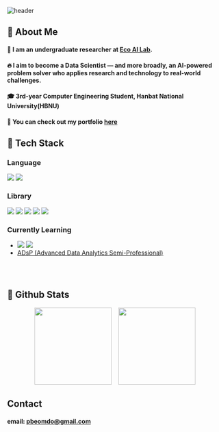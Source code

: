 <div>
  
  <!--Header-->
  ![header](https://capsule-render.vercel.app/api?type=waving&color=gradient&height=300&section=header&text=Good%20to%20see%20you%20%F0%9F%A4%97)
  
</div>

<div>
  <!--Body-->
  
  ## 👀 About Me
  #### :raising_hand: I am an undergraduate researcher at [Eco AI Lab](https://sites.google.com/view/ecoai/introduction).  
  #### :fire: I aim to become a Data Scientist — and more broadly, an AI-powered problem solver who applies research and technology to real-world challenges. 
  #### :mortar_board: 3rd-year Computer Engineering Student, Hanbat National University(HBNU)  
  #### 📂 You can check out my portfolio [here](https://github.com/beomdo-park/Portfolio)  
    
    
  
  ## 🧱 Tech Stack
  ### Language
  <!--Python-->
  <img src="https://img.shields.io/badge/Python-3776AB?style=flat-square&logo=Python&logoColor=white"/>
  <!--JavaScript-->
  <img src="https://img.shields.io/badge/JavaScript-F7DF1E?style=flat-square&logo=JavaScript&logoColor=white"/>
  <br/>
  
  ### Library
  <!--pandas-->
  <img src="https://img.shields.io/badge/-Pandas-333333?style=flat&logo=pandas"/>
  <!--scikit-learn-->
  <img src="https://img.shields.io/badge/scikit--learn-F7931E?style=flat-square&logo=scikit-learn&logoColor=white"/>
  <!--Matplotlib-->
  <img src="https://img.shields.io/badge/-Matplotlib-000000?style=flat&logo=python"/>
  <!--Seaborn-->
  <img src="https://img.shields.io/badge/Seaborn-3776AB?style=flat&logo=python&logoColor=white&size=40x40"/>
  <!--Selenium-->
  <img src="https://img.shields.io/badge/Selenium-43B02A?style=flat-square&logo=Selenium&logoColor=white"/>
  <br/>
  
  ### Currently Learning
  <!--PyTorch-->  <!--postgresql-->
  - <img src="https://img.shields.io/badge/PyTorch-EE4C2C?style=flat-square&logo=PyTorch&logoColor=white"/> <img src="https://img.shields.io/badge/postgresql-336791?style=flat-square&logo=postgresql&logoColor=white"/>
  - [ADsP (Advanced Data Analytics Semi-Professional)](https://www.dataq.or.kr/www/sub/a_06.do#none)
  <br/>
  <br/>
  
  ## 🤔 Github Stats

<p align="center">
  <img src="https://github-readme-stats.vercel.app/api?username=beomdo-park&show_icons=true&theme=dracula)" height="180" />
  &nbsp;&nbsp;
  <img src="https://github-readme-stats.vercel.app/api/top-langs/?username=beomdo-park&layout=compact&show_icons=true&theme=dracula)" height="180" />
</p>
</div>

  ## Contact  
  #### email: pbeomdo@gmail.com
  
